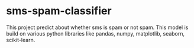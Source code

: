 # sms-spam-classifier
This project predict about whether sms is spam or not spam. This model is build on various python libraries like pandas, numpy, matplotlib, seaborn, scikit-learn.
